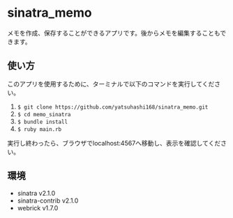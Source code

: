 # sinatra_memo
メモを作成、保存することができるアプリです。後からメモを編集することもできます。

## 使い方
このアプリを使用するために、ターミナルで以下のコマンドを実行してください。

1. `$ git clone https://github.com/yatsuhashi168/sinatra_memo.git`
2. `$ cd memo_sinatra`
3. `$ bundle install`
4. `$ ruby main.rb`

実行し終わったら、ブラウザでlocalhost:4567へ移動し、表示を確認してください。

## 環境

- sinatra v2.1.0
- sinatra-contrib v2.1.0
- webrick v1.7.0
